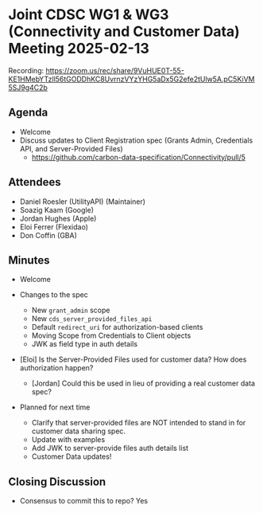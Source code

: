 # Joint CDSC WG1 & WG3 (Connectivity and Customer Data) Meeting 2025-02-13

Recording: https://zoom.us/rec/share/9VuHUE0T-55-KE1HMebYTzll56tGODDhKC8UvrnzVYzYHG5aDx5G2efe2tUlw5A.pC5KiVM5SJ9g4C2b

## Agenda
* Welcome
* Discuss updates to Client Registration spec (Grants Admin, Credentials API, and Server-Provided Files)
    * https://github.com/carbon-data-specification/Connectivity/pull/5

## Attendees
* Daniel Roesler (UtilityAPI) (Maintainer)
* Soazig Kaam (Google)
* Jordan Hughes (Apple)
* Eloi Ferrer (Flexidao)
* Don Coffin (GBA)

## Minutes
* Welcome
* Changes to the spec
    * New `grant_admin` scope
    * New `cds_server_provided_files_api`
    * Default `redirect_uri` for authorization-based clients
    * Moving Scope from Credentials to Client objects
    * JWK as field type in auth details

* [Eloi] Is the Server-Provided Files used for customer data? How does authorization happen?
    * [Jordan] Could this be used in lieu of providing a real customer data spec?

* Planned for next time
    * Clarify that server-provided files are NOT intended to stand in for customer data sharing spec.
    * Update with examples
    * Add JWK to server-provide files auth details list
    * Customer Data updates!

## Closing Discussion
* Consensus to commit this to repo? Yes

